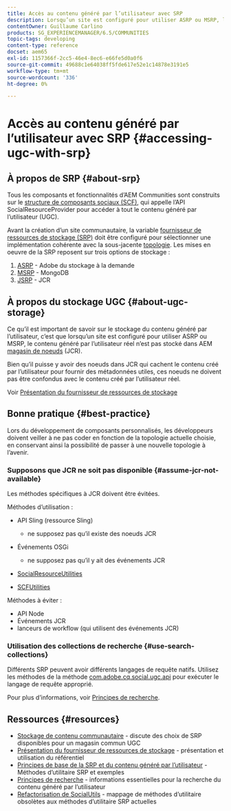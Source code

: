 ```yaml
---
title: Accès au contenu généré par l’utilisateur avec SRP
description: Lorsqu’un site est configuré pour utiliser ASRP ou MSRP, le contenu généré par l’utilisateur réel n’est pas stocké dans AEM magasin de noeuds (JCR).
contentOwner: Guillaume Carlino
products: SG_EXPERIENCEMANAGER/6.5/COMMUNITIES
topic-tags: developing
content-type: reference
docset: aem65
exl-id: 1157366f-2cc5-46e4-8ec6-e66fe5d0a0f6
source-git-commit: 49688c1e64038ff5fde617e52e1c14878e3191e5
workflow-type: tm+mt
source-wordcount: '336'
ht-degree: 0%

---
```


# Accès au contenu généré par l’utilisateur avec SRP {#accessing-ugc-with-srp}

## À propos de SRP {#about-srp}

Tous les composants et fonctionnalités d’AEM Communities sont construits sur le [structure de composants sociaux (SCF)](/help/communities/scf.md), qui appelle l’API SocialResourceProvider pour accéder à tout le contenu généré par l’utilisateur (UGC).

Avant la création d’un site communautaire, la variable [fournisseur de ressources de stockage (SRP)](/help/communities/working-with-srp.md) doit être configuré pour sélectionner une implémentation cohérente avec la sous-jacente [topologie](/help/communities/topologies.md). Les mises en oeuvre de la SRP reposent sur trois options de stockage :

1. [ASRP](/help/communities/asrp.md) - Adobe du stockage à la demande
1. [MSRP](/help/communities/msrp.md) - MongoDB
1. [JSRP](/help/communities/jsrp.md) - JCR

## À propos du stockage UGC {#about-ugc-storage}

Ce qu’il est important de savoir sur le stockage du contenu généré par l’utilisateur, c’est que lorsqu’un site est configuré pour utiliser ASRP ou MSRP, le contenu généré par l’utilisateur réel n’est pas stocké dans AEM [magasin de noeuds](/help/sites-deploying/data-store-config.md) (JCR).

Bien qu’il puisse y avoir des noeuds dans JCR qui cachent le contenu créé par l’utilisateur pour fournir des métadonnées utiles, ces noeuds ne doivent pas être confondus avec le contenu créé par l’utilisateur réel.

Voir [Présentation du fournisseur de ressources de stockage](/help/communities/srp.md)

## Bonne pratique {#best-practice}

Lors du développement de composants personnalisés, les développeurs doivent veiller à ne pas coder en fonction de la topologie actuelle choisie, en conservant ainsi la possibilité de passer à une nouvelle topologie à l’avenir.

### Supposons que JCR ne soit pas disponible {#assume-jcr-not-available}

Les méthodes spécifiques à JCR doivent être évitées.

Méthodes d’utilisation :

* API Sling (ressource Sling)

   * ne supposez pas qu’il existe des noeuds JCR

* Événements OSGi

   * ne supposez pas qu’il y ait des événements JCR

* [SocialResourceUtilities](/help/communities/socialutils.md#socialresourceutilities-package)
* [SCFUtilities](/help/communities/socialutils.md#scfutilities-package)

Méthodes à éviter :

* API Node
* Événements JCR
* lanceurs de workflow (qui utilisent des événements JCR)

### Utilisation des collections de recherche {#use-search-collections}

Différents SRP peuvent avoir différents langages de requête natifs. Utilisez les méthodes de la méthode [com.adobe.cq.social.ugc.api](https://helpx.adobe.com/experience-manager/6-5/sites/developing/using/reference-materials/javadoc/com/adobe/cq/social/ugc/api/package-summary.html) pour exécuter le langage de requête approprié.

Pour plus d’informations, voir [Principes de recherche](/help/communities/search-implementation.md).

## Ressources {#resources}

* [Stockage de contenu communautaire](/help/communities/working-with-srp.md) - discute des choix de SRP disponibles pour un magasin commun UGC
* [Présentation du fournisseur de ressources de stockage](/help/communities/srp.md) - présentation et utilisation du référentiel
* [Principes de base de la SRP et du contenu généré par l’utilisateur](/help/communities/srp-and-ugc.md) - Méthodes d’utilitaire SRP et exemples
* [Principes de recherche](/help/communities/search-implementation.md) - informations essentielles pour la recherche du contenu généré par l’utilisateur
* [Refactorisation de SocialUtils](/help/communities/socialutils.md) - mappage de méthodes d’utilitaire obsolètes aux méthodes d’utilitaire SRP actuelles

